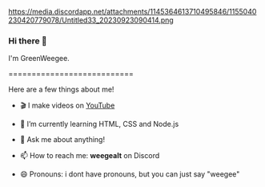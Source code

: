 https://media.discordapp.net/attachments/1145364613710495846/1155040230420779078/Untitled33_20230923090414.png


### Hi there 👋

I'm GreenWeegee.

===========================

Here are a few things about me!

- 🎬 I make videos on [YouTube](https://youtube.com/@greenweegee1?si=uz0x3XlD9Jj_LQ1D)

- 🌱 I’m currently learning HTML, CSS and Node.js

- 💬 Ask me about anything!

- 📫 How to reach me: **weegealt** on Discord

- 😄 Pronouns: i dont have pronouns, but you can just say "weegee"

